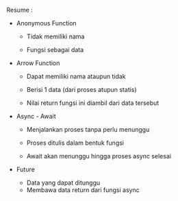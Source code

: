 Resume :

- Anonymous Function

    - Tidak memiliki nama

    - Fungsi sebagai data

- Arrow Function 

    - Dapat memiliki nama ataupun tidak
    
    -  Berisi 1 data (dari proses atupun statis)

    - Nilai return fungsi ini diambil dari data tersebut

- Async - Await
    
    - Menjalankan proses tanpa perlu menunggu

    - Proses ditulis dalam bentuk fungsi

    - Await akan menunggu hingga proses async selesai

- Future 

    - Data yang dapat ditunggu
    - Membawa data return dari fungsi async